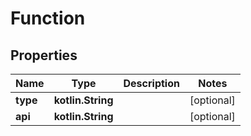 
# Function

## Properties
Name | Type | Description | Notes
------------ | ------------- | ------------- | -------------
**type** | **kotlin.String** |  |  [optional]
**api** | **kotlin.String** |  |  [optional]



